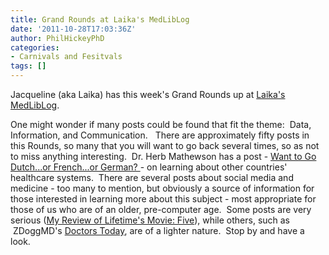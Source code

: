 ```yaml
---
title: Grand Rounds at Laika's MedLibLog
date: '2011-10-28T17:03:36Z'
author: PhilHickeyPhD
categories:
- Carnivals and Fesitvals
tags: []
---
```


Jacqueline (aka Laika) has this week's Grand Rounds up at <a href="http://laikaspoetnik.wordpress.com/2011/10/26/grand-rounds-vol-8-nr-5-data-information-communication/">Laika's MedLibLog</a>.

One might wonder if many posts could be found that fit the theme:  Data, Information, and Communication.   There are approximately fifty posts in this Rounds, so many that you will want to go back several times, so as not to miss anything interesting.  Dr. Herb Mathewson has a post - <a href="http://hubslist.org/2011/08/15/vol-50-august-15-2011-want-to-go-dutch-or-french-or-german/">Want to Go Dutch...or French...or German? </a>- on learning about other countries' healthcare systems.  There are several posts about social media and medicine - too many to mention, but obviously a source of information for those interested in learning more about this subject - most appropriate for those of us who are of an older, pre-computer age.  Some posts are very serious (<a href="http://rlbatesmd.blogspot.com/2011/10/my-review-of-lifetimes-movie-five.html">My Review of Lifetime's Movie: Five</a>), while others, such as  ZDoggMD's <a href="http://zdoggmd.com/2011/10/doctors-today/">Doctors Today</a>, are of a lighter nature.  Stop by and have a look.